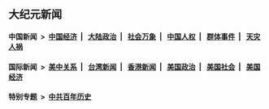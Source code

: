 ## 大纪元新闻

#### 中国新闻 &nbsp;>&nbsp; [中国经济](indexes/ncid283/README.md?02040845) &nbsp;| &nbsp; [大陆政治](indexes/ncid277/README.md?02040845) &nbsp;| &nbsp; [社会万象](indexes/ncid282/README.md?02040845) &nbsp;| &nbsp; [中国人权](indexes/ncid278/README.md?02040845) &nbsp;| &nbsp; [群体事件](indexes/ncid279/README.md?02040845) &nbsp;| &nbsp; [天灾人祸](indexes/ncid280/README.md?02040845)

#### 国际新闻 &nbsp;>&nbsp; [美中关系](indexes/nf1412576/README.md?02040845) &nbsp;| &nbsp; [台湾新闻](indexes/ncid1349361/README.md?02040845) &nbsp;| &nbsp; [香港新闻](indexes/ncid1349362/README.md?02040845) &nbsp;| &nbsp; [美国政治](indexes/ncid1078159/README.md?02040845) &nbsp;| &nbsp; [美国社会](indexes/ncid1078160/README.md?02040845) &nbsp;| &nbsp; [美国经济](indexes/ncid1078158/README.md?02040845)

#### 特别专题 &nbsp;>&nbsp; [中共百年历史](https://github.com/epoch-news/epoch-special/blob/master/README.md?02040845)  
